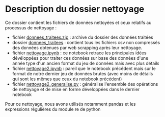 # Description du dossier nettoyage 

Ce dossier contient les fichiers de données nettoyées et ceux relatifs au processus de nettoyage :

* fichier [donnees_traitees.zip](#) : archive du dossier des données traitées
* dossier [donnees_traitees](#) : contient tous les fichiers csv non compressés des données obtenues par web scrapping après leur nettoyage.
* fichier [nettoyage.ipynb](#) : ce notebook retrace les principales idées dévéloppées pour traiter ces données sur base des données d'une année type d'un ancien format du jeu de données mais avec plus détails
* fichier [nettoyage2.ipynb](#) : pareil que le notebook précédent mais sur le format de notre dernier jeu de données brutes (avec moins de détails qui sont les mêmes que ceux du notebook précédent)
* fichier [nettoyage2_generalise.py](#) : généralise l'ensemble des opérations de nettoyage et de mise en forme développées dans le dernier notebook

Pour ce nettoyage, nous avons utilisés notamment pandas et les expressions régulières du module re de python